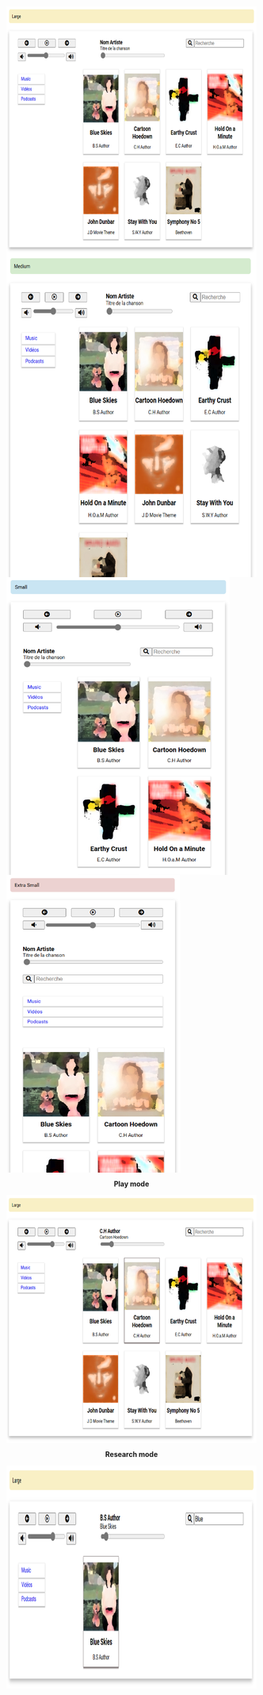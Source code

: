 <img align="center" src="./previews/Large.png" width="700" height="500" />
<img align="center" src="./previews/Medium.PNG" width="650" height="650" />
<img align="center" src="./previews/Small.PNG" width="450" height="600" />
<img align="center" src="./previews/Extra_Small.PNG" width="350" height="600" /><br>
<p align="center"><strong>Play mode</strong></p>
<img align="center" src="./previews/Play.PNG" width="700" height="500" /><br>
<p align="center"><strong>Research mode</strong></p>
<img align="center" src="./previews/Research.PNG" width="700" height="450" />


